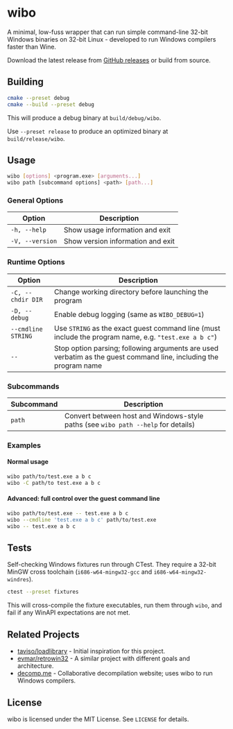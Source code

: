 # wibo

A minimal, low-fuss wrapper that can run simple command-line 32-bit Windows binaries on 32-bit Linux - developed to run Windows compilers faster than Wine.

Download the latest release from [GitHub releases](https://github.com/decompals/wibo/releases) or build from source.

## Building

```sh
cmake --preset debug
cmake --build --preset debug
```

This will produce a debug binary at `build/debug/wibo`.

Use `--preset release` to produce an optimized binary at `build/release/wibo`.

## Usage

```sh
wibo [options] <program.exe> [arguments...]
wibo path [subcommand options] <path> [path...]
```

### General Options

| Option          | Description                       |
| --------------- | --------------------------------- |
| `-h, --help`    | Show usage information and exit   |
| `-V, --version` | Show version information and exit |

### Runtime Options

| Option             | Description                                                                                                      |
| ------------------ | ---------------------------------------------------------------------------------------------------------------- |
| `-C, --chdir DIR`  | Change working directory before launching the program                                                            |
| `-D, --debug`      | Enable debug logging (same as `WIBO_DEBUG=1`)                                                                    |
| `--cmdline STRING` | Use `STRING` as the exact guest command line (must include the program name, e.g. `"test.exe a b c"`)            |
| `--`               | Stop option parsing; following arguments are used verbatim as the guest command line, including the program name |

### Subcommands

| Subcommand | Description                                                                       |
| ---------- | --------------------------------------------------------------------------------- |
| `path`     | Convert between host and Windows-style paths (see `wibo path --help` for details) |

### Examples

#### Normal usage

```sh
wibo path/to/test.exe a b c
wibo -C path/to test.exe a b c
```

#### Advanced: full control over the guest command line

```sh
wibo path/to/test.exe -- test.exe a b c
wibo --cmdline 'test.exe a b c' path/to/test.exe
wibo -- test.exe a b c
```

## Tests

Self-checking Windows fixtures run through CTest. They require a 32-bit MinGW cross toolchain (`i686-w64-mingw32-gcc` and `i686-w64-mingw32-windres`).

```sh
ctest --preset fixtures
```

This will cross-compile the fixture executables, run them through `wibo`, and fail if any WinAPI expectations are not met.

## Related Projects

* [taviso/loadlibrary](https://github.com/taviso/loadlibrary) - Initial inspiration for this project.
* [evmar/retrowin32](https://github.com/evmar/retrowin32) - A similar project with different goals and architecture.
* [decomp.me](https://decomp.me) - Collaborative decompilation website; uses wibo to run Windows compilers.

## License

wibo is licensed under the MIT License. See `LICENSE` for details.
